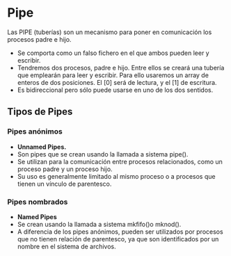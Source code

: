 # Pipe 
Las PIPE (tuberías) son un mecanismo para poner en comunicación los procesos padre e hijo.

- Se comporta como un falso fichero en el que ambos pueden leer y escribir.
- Tendremos dos procesos, padre e hijo. Entre ellos se creará una tubería que emplearán para leer y escribir.
Para ello usaremos un array de enteros de dos posiciones. El [0] será de lectura, y el [1] de escritura.
- Es bidireccional pero sólo puede usarse en uno de los dos sentidos.

## Tipos de Pipes

### Pipes anónimos

- **Unnamed Pipes.**
- Son pipes que se crean usando la llamada a sistema pipe().
- Se utilizan para la comunicación entre procesos relacionados, como un proceso padre y un proceso hijo.
- Su uso es generalmente limitado al mismo proceso o a procesos que tienen un vínculo de parentesco.

### Pipes nombrados
- **Named Pipes**
- Se crean usando la llamada a sistema mkfifo()o mknod().
- A diferencia de los pipes anónimos, pueden ser utilizados por procesos que no tienen relación de parentesco, ya que son identificados por un nombre en el sistema de archivos.
